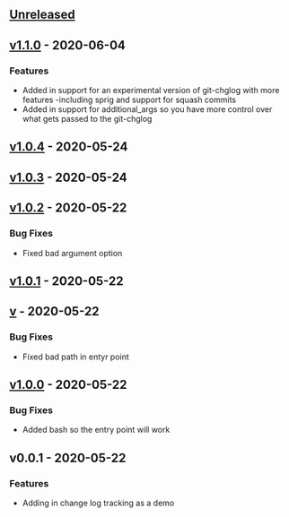 <a name="unreleased"></a>
## [Unreleased]


<a name="v1.1.0"></a>
## [v1.1.0] - 2020-06-04
### Features
- Added in support for an experimental version of git-chglog with more features -including sprig and support for squash commits
- Added in support for additional_args so you have more control over what gets passed to the git-chglog


<a name="v1.0.4"></a>
## [v1.0.4] - 2020-05-24

<a name="v1.0.3"></a>
## [v1.0.3] - 2020-05-24

<a name="v1.0.2"></a>
## [v1.0.2] - 2020-05-22
### Bug Fixes
- Fixed bad argument option


<a name="v1.0.1"></a>
## [v1.0.1] - 2020-05-22

<a name="v"></a>
## [v] - 2020-05-22
### Bug Fixes
- Fixed bad path in entyr point


<a name="v1.0.0"></a>
## [v1.0.0] - 2020-05-22
### Bug Fixes
- Added bash so the entry point will work


<a name="v0.0.1"></a>
## v0.0.1 - 2020-05-22
### Features
- Adding in change log tracking as a demo


[Unreleased]: https://github.com/r26D/generate-changelog/compare/v1.1.0...HEAD
[v1.1.0]: https://github.com/r26D/generate-changelog/compare/v1.0.4...v1.1.0
[v1.0.4]: https://github.com/r26D/generate-changelog/compare/v1.0.3...v1.0.4
[v1.0.3]: https://github.com/r26D/generate-changelog/compare/v1.0.2...v1.0.3
[v1.0.2]: https://github.com/r26D/generate-changelog/compare/v1.0.1...v1.0.2
[v1.0.1]: https://github.com/r26D/generate-changelog/compare/v...v1.0.1
[v]: https://github.com/r26D/generate-changelog/compare/v1.0.0...v
[v1.0.0]: https://github.com/r26D/generate-changelog/compare/v0.0.1...v1.0.0
